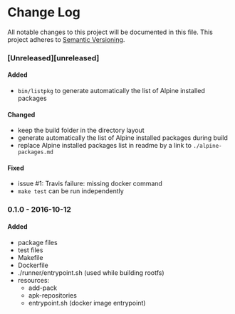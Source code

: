 # Change Log
All notable changes to this project will be documented in this file.
This project adheres to [Semantic Versioning](http://semver.org/).

### [Unreleased][unreleased]

#### Added
- `bin/listpkg` to generate automatically the list of Alpine installed packages

#### Changed
- keep the build folder in the directory layout
- generate automatically the list of Alpine installed packages during build
- replace Alpine installed packages list in readme by a link to `./alpine-packages.md`

#### Fixed
- issue #1: Travis failure: missing docker command
- `make test` can be run independently

### 0.1.0 - 2016-10-12
#### Added
- package files
- test files
- Makefile
- Dockerfile
- ./runner/entrypoint.sh (used while building rootfs)
- resources:    
    - add-pack
    - apk-repositories
    - entrypoint.sh (docker image entrypoint)

